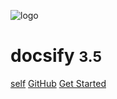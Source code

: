 <!-- _coverpage.md -->

![logo](/pic/logo1.jpg)

# docsify <small>3.5</small>

<!-- > 一个神奇的文档网站生成器。 -->

<!-- - 简单、轻便 (压缩后 ~21kB)
- 无需生成 html 文件
- 众多主题 -->

[self](network/01/)
[GitHub](https://github.com/datadataup/datadataup.github.io)
[Get Started](README)
